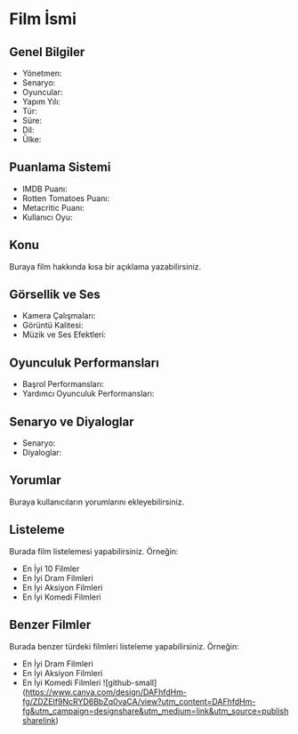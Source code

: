 # Film İsmi

## Genel Bilgiler

- Yönetmen:
- Senaryo:
- Oyuncular:
- Yapım Yılı:
- Tür:
- Süre:
- Dil:
- Ülke:

## Puanlama Sistemi

- IMDB Puanı:
- Rotten Tomatoes Puanı:
- Metacritic Puanı:
- Kullanıcı Oyu:

## Konu

Buraya film hakkında kısa bir açıklama yazabilirsiniz.

## Görsellik ve Ses

- Kamera Çalışmaları:
- Görüntü Kalitesi:
- Müzik ve Ses Efektleri:

## Oyunculuk Performansları

- Başrol Performansları:
- Yardımcı Oyunculuk Performansları:

## Senaryo ve Diyaloglar

- Senaryo:
- Diyaloglar:

## Yorumlar

Buraya kullanıcıların yorumlarını ekleyebilirsiniz.

## Listeleme

Burada film listelemesi yapabilirsiniz. Örneğin:

- En İyi 10 Filmler
- En İyi Dram Filmleri
- En İyi Aksiyon Filmleri
- En İyi Komedi Filmleri

## Benzer Filmler

Burada benzer türdeki filmleri listeleme yapabilirsiniz. Örneğin:

- En İyi Dram Filmleri
- En İyi Aksiyon Filmleri
- En İyi Komedi Filmleri
  ![github-small] (https://www.canva.com/design/DAFhfdHm-fg/ZDZEIf9NcRYD6BbZq0vaCA/view?utm_content=DAFhfdHm-fg&utm_campaign=designshare&utm_medium=link&utm_source=publishsharelink)
  